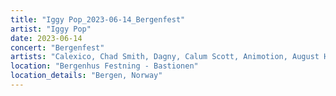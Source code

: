 ```yaml
---
title: "Iggy Pop_2023-06-14_Bergenfest"
artist: "Iggy Pop"
date: 2023-06-14
concert: "Bergenfest"
artists: "Calexico, Chad Smith, Dagny, Calum Scott, Animotion, August Høyen, Arooj Aftab, Andrew Watt, Aphex Twin, Iggy Pop, Adam Ant, ABC"
location: "Bergenhus Festning - Bastionen"
location_details: "Bergen, Norway"
---
```


